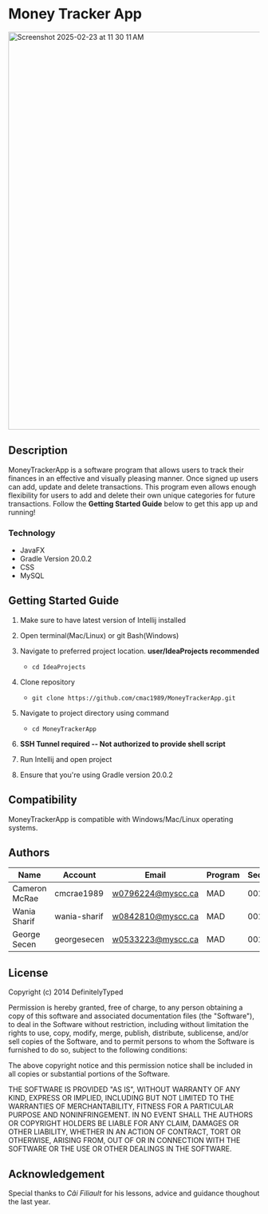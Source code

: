 # Money Tracker App
<img width="797" alt="Screenshot 2025-02-23 at 11 30 11 AM" src="https://github.com/user-attachments/assets/07c45424-decb-4490-924d-420ad198dcc6" />

## Description
MoneyTrackerApp is a software program that allows users to track their finances in an effective and visually pleasing manner. Once signed up users can add, update and delete transactions. This program even allows enough flexibility for users to add and delete their own unique categories for future transactions. Follow the **Getting Started Guide** below to get this app up and running!

### Technology
- JavaFX
- Gradle Version 20.0.2
- CSS
- MySQL

## Getting Started Guide
1. Make sure to have latest version of Intellij installed
2. Open terminal(Mac/Linux) or git Bash(Windows)
3. Navigate to preferred project location. **user/IdeaProjects recommended**
   -     cd IdeaProjects

4. Clone repository
   -     git clone https://github.com/cmac1989/MoneyTrackerApp.git

5. Navigate to project directory using command
   -     cd MoneyTrackerApp

6. **SSH Tunnel required -- Not authorized to provide shell script**

7. Run Intellij and open project

8. Ensure that you're using Gradle version 20.0.2

## Compatibility
MoneyTrackerApp is compatible with Windows/Mac/Linux operating systems.

## Authors

|Name|Account|Email|Program|Section|
|---|---|---|---|---|
|Cameron McRae|cmcrae1989|w0796224@myscc.ca|MAD|001|
|Wania Sharif|wania-sharif|w0842810@myscc.ca|MAD|001|
|George Secen|georgesecen|w0533223@myscc.ca|MAD|001|

## License
Copyright (c) 2014 DefinitelyTyped

Permission is hereby granted, free of charge, to any person
obtaining a copy of this software and associated documentation
files (the "Software"), to deal in the Software without
restriction, including without limitation the rights to use,
copy, modify, merge, publish, distribute, sublicense, and/or sell
copies of the Software, and to permit persons to whom the
Software is furnished to do so, subject to the following
conditions:

The above copyright notice and this permission notice shall be
included in all copies or substantial portions of the Software.

THE SOFTWARE IS PROVIDED "AS IS", WITHOUT WARRANTY OF ANY KIND,
EXPRESS OR IMPLIED, INCLUDING BUT NOT LIMITED TO THE WARRANTIES
OF MERCHANTABILITY, FITNESS FOR A PARTICULAR PURPOSE AND
NONINFRINGEMENT. IN NO EVENT SHALL THE AUTHORS OR COPYRIGHT
HOLDERS BE LIABLE FOR ANY CLAIM, DAMAGES OR OTHER LIABILITY,
WHETHER IN AN ACTION OF CONTRACT, TORT OR OTHERWISE, ARISING
FROM, OUT OF OR IN CONNECTION WITH THE SOFTWARE OR THE USE OR
OTHER DEALINGS IN THE SOFTWARE.

## Acknowledgement
Special thanks to *Câi Filiault* for his lessons, advice and guidance thoughout the last year.
